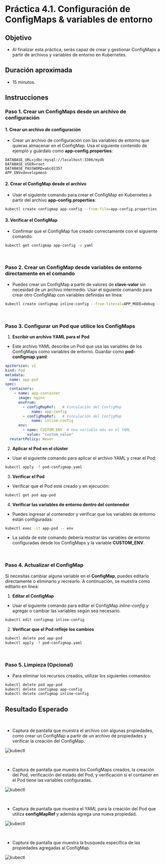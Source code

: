 # Práctica 4.1. Configuración de ConfigMaps & variables de entorno

## Objetivo 
- Al finalizar esta práctica, serás capaz de crear y gestionar ConfigMaps a partir de archivos y variables de entorno en Kubernetes.


## Duración aproximada
- 15 minutos.

## Instrucciones

### Paso 1. Crear un ConfigMaps desde un archivo de configuración

#### 1. Crear un archivo de configuración

- Crear un archivo de configuración con las variables de entorno que quieras almacenar en el ConfigMap. Usa el siguiente contenido de ejemplo y guárdalo como **app-config.properties**:

```plaintext
DATABASE_URL=jdbc:mysql://localhost:3306/mydb
DATABASE_USER=root
DATABASE_PASSWORD=abcd2357
APP_ENV=development
```

#### 2. Crear el ConfigMap desde el archivo

- Usar el siguiente comando para crear el ConfigMap en Kubernetes a partir del archivo **app-config.properties**:

```bash
kubectl create configmap app-config --from-file=app-config.properties
```

#### 3. Verificar el ConfigMap

- Confirmar que el ConfigMap fue creado correctamente con el siguiente comando:

```bash
kubectl get configmap app-config -o yaml
```

<br/>

### Paso 2. Crear un ConfigMap desde variables de entorno directamente en el comando

- Puedes crear un ConfigMap a partir de valores de **clave-valor** sin necesidad de un archivo intermedio. Usar el siguiente comando para crear otro ConfigMap con variables definidas en línea:

```bash
kubectl create configmap inline-config --from-literal=APP_MODE=debug --from-literal=LOG_LEVEL=info
```

<br/>

### Paso 3. Configurar un Pod que utilice los ConfigMaps

1. **Escribir un archivo YAML para el Pod**

- Este archivo YAML describe un Pod que usa las variables de los ConfigMaps como variables de entorno. Guardar como **pod-configmap.yaml**:


```yaml
apiVersion: v1
kind: Pod
metadata:
  name: app-pod
spec:
  containers:
    - name: app-container
      image: nginx
      envFrom:
        - configMapRef:   # Vinculación del ConfigMap
            name: app-config
        - configMapRef:   # Vinculación del ConfigMap
            name: inline-config
      env:
        - name: CUSTOM_ENV  # Una variable más en el YAML
          value: "custom_value"
  restartPolicy: Never

```


2. **Aplicar el Pod en el clúster**

- Usar el siguiente comando para aplicar el archivo YAML y crear el Pod:


```bash
kubectl apply -f pod-configmap.yaml
```

3. **Verificar el Pod**

- Verificar que el Pod esté creado y en ejecución:

```bash
kubectl get pod app-pod
```

4. **Verificar las variables de entorno dentro del contenedor**

- Puedes ingresar al contenedor y verificar que los variables de entorno están configuradas:


```bash
kubectl exec -it app-pod -- env
```

- La salida de este comando debería mostrar las variables de entorno configuradas desde los ConfigMaps y la variable **CUSTOM_ENV**.


<br/>

### Paso 4. Actualizar el ConfigMap

Si necesitas cambiar alguna variable en el **ConfigMap**, puedes editarlo directamente o eliminarlo y recrearlo. A continuación, se muestra cómo editarlo en línea:


1. **Editar el ConfigMap**

- Usar el siguiente comando para editar el ConfigMap *inline-config* y agregar o cambiar las variables según sea necesario.


```bash
kubectl edit configmap inline-config
```

2. **Verificar que el Pod refleje los cambios**

```bash
kubectl delete pod app-pod
kubectl apply -f pod-configmap.yaml
```


<br/>

### Paso 5. Limpieza (Opcional)

- Para eliminar los recursos creados, utilizar los siguientes comandos:


```bash
kubectl delete pod app-pod
kubectl delete configmap app-config
kubectl delete configmap inline-config
```


## Resultado Esperado

<br/>

- Captura de pantalla que muestra el archivo con algunas propiedades, como crear un ConfigMap a partir de un archivo de propiedades y verificar la creación del ConfigMap.

![kubectl](../images/u4_1_1.png)


<br/>

- Captura de pantalla que muestra los ConfigMaps creados, la creación del Pod, verificación del estado del Pod, y verificación si el container en el Pod tiene las variables configuradas.

![kubectl](../images/u4_1_2.png)


<br/>

- Captura de pantalla que muestra el YAML para la creación del Pod que utiliza **configMapRef** y además agrega una nueva propiedad.

![kubectl](../images/u4_1_4.png)


<br/>

- Captura de pantalla que muestra la busqueda específica de las propiedades agregadas al ConfigMap.

![kubectl](../images/u4_1_5.png)




